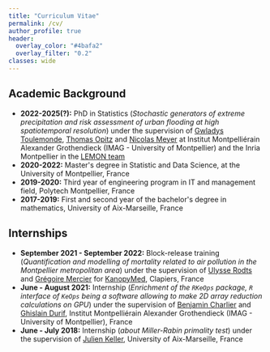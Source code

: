 ```yaml
---
title: "Curriculum Vitae"
permalink: /cv/
author_profile: true
header:
  overlay_color: "#4bafa2"
  overlay_filter: "0.2"
classes: wide
---
```


<!-- My full cv, in French, is available [here]({{ site.url }}/_data/cv.pdf) (last update : May 2022). -->

## Academic Background 

* **2022-2025(?):** PhD in Statistics (*Stochastic generators of extreme precipitation and risk assessment of urban flooding at high spatiotemporal resolution*) under the supervision of [Gwladys Toulemonde](https://imag.umontpellier.fr/~toulemonde/index.html), [Thomas Opitz](https://biosp.mathnum.inrae.fr/homepage-thomas-opitz) and [Nicolas Meyer](https://sites.google.com/view/nicolasmeyer/accueil) at Institut Montpelliérain Alexander Grothendieck (IMAG - University of Montpellier) and the Inria Montpellier in the [LEMON team](https://team.inria.fr/lemon/)
* **2020-2022:** Master's degree in Statistic and Data Science, at the University of Montpellier, France
* **2019-2020:** Third year of engineering program in IT and management field, Polytech Montpellier, France
* **2017-2019:** First and second year of the bachelor's degree in mathematics, University of Aix-Marseille, France


## Internships
* **September 2021 - September 2022:** Block-release training  (*Quantification and modelling of mortality related to air pollution in the Montpellier metropolitan area*) under the supervision of [Ulysse Rodts](https://fr.linkedin.com/in/ulysse-rodts) and [Grégoire Mercier](https://www.linkedin.com/in/gregoire-mercier-6579bb6/) for [KanopyMed](https://kanopymed.com/), Clapiers, France
* **June - August 2021:**  Internship (*Enrichment of the `RKeOps` package, `R` interface of `KeOps` being a software allowing to make 2D array reduction calculations on GPU*) under the supervision of [Benjamin Charlier](https://imag.umontpellier.fr/~charlier/index.php?page=index) and [Ghislain Durif](https://gdurif.perso.math.cnrs.fr/), Institut Montpelliérain Alexander Grothendieck (IMAG - University of Montpellier), France
* **June - July 2018:** Internship (*about Miller-Rabin primality test*) under the supervision of [Julien Keller](http://julienkeller.uqam.ca/), University of Aix-Marseille, France
